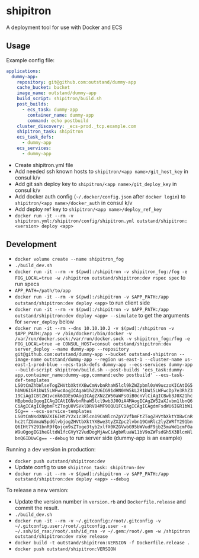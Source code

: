 # shipitron
A deployment tool for use with Docker and ECS

## Usage

Example config file:
```yaml
applications:
  dummy-app:
    repository: git@github.com:outstand/dummy-app
    cache_bucket: bucket
    image_name: outstand/dummy-app
    build_script: shipitron/build.sh
    post_builds:
      - ecs_task: dummy-app
        container_name: dummy-app
        command: echo postbuild
    cluster_discovery: _ecs-prod._tcp.example.com
    shipitron_task: shipitron
    ecs_task_defs:
      - dummy-app
    ecs_services:
      - dummy-app
```

- Create shipitron.yml file
- Add needed ssh known hosts to `shipitron/<app name>/git_host_key` in consul k/v
- Add git ssh deploy key to `shipitron/<app name>/git_deploy_key` in consul k/v
- Add docker auth config (`~/.docker/config.json` after `docker login`) to `shipitron/<app name>/docker_auth` in consul k/v
- Add deploy ref key to `shipitron/<app name>/deploy_ref_key`
- `docker run -it --rm -v shipitron.yml:/shipitron/config/shipitron.yml outstand/shipitron:<version> deploy <app>`

## Development

- `docker volume create --name shipitron_fog`
- `./build_dev.sh`
- `docker run -it --rm -v $(pwd):/shipitron -v shipitron_fog:/fog -e FOG_LOCAL=true -w /shipitron outstand/shipitron:dev rspec spec` to run specs
- `APP_PATH=/path/to/app`
- `docker run -it --rm -v $(pwd):/shipitron -v $APP_PATH:/app outstand/shipitron:dev deploy <app>` to run client side
- `docker run -it --rm -v $(pwd):/shipitron -v $APP_PATH:/app outstand/shipitron:dev deploy <app> --simulate` to get the arguments for `server_deploy` below
- `docker run -it --rm --dns 10.10.10.2 -v $(pwd):/shipitron -v $APP_PATH:/app -v /bin/docker:/bin/docker -v /var/run/docker.sock:/var/run/docker.sock -v shipitron_fog:/fog -e FOG_LOCAL=true -e CONSUL_HOST=consul outstand/shipitron:dev server_deploy --name dummy-app --repository git@github.com:outstand/dummy-app --bucket outstand-shipitron --image-name outstand/dummy-app --region us-east-1 --cluster-name us-east-1-prod-blue --ecs-task-defs dummy-app --ecs-services dummy-app --build-script shipitron/build.sh --post-builds 'ecs_task:dummy-app,container_name:dummy-app,command:echo postbuild' --ecs-task-def-templates LS0tCmZhbWlseTogZHVtbXktYXBwCmNvbnRhaW5lcl9kZWZpbml0aW9uczoKICAtIG5hbWU6IGR1bW15LWFwcAogICAgaW1hZ2U6IG91dHN0YW5kL2R1bW15LWFwcDp7e3RhZ319CiAgICBtZW1vcnk6IDEyOAogICAgZXNzZW50aWFsOiB0cnVlCiAgICBwb3J0X21hcHBpbmdzOgogICAgICAtIGNvbnRhaW5lcl9wb3J0OiA4MAogICAgZW52aXJvbm1lbnQ6CiAgICAgIC0gbmFtZTogU0VSVklDRV84MF9OQU1FCiAgICAgICAgdmFsdWU6IGR1bW15Cg== --ecs-service-templates LS0tCmNsdXN0ZXI6IHt7Y2x1c3Rlcn19CnNlcnZpY2VfbmFtZTogZHVtbXktYXBwCnRhc2tfZGVmaW5pdGlvbjogZHVtbXktYXBwe3tyZXZpc2lvbn19CmRlc2lyZWRfY291bnQ6IHt7Y291bnR9fQojcm9sZToge3tyb2xlfX0KZGVwbG95bWVudF9jb25maWd1cmF0aW9uOgogIG1heGltdW1fcGVyY2VudDogMjAwCiAgbWluaW11bV9oZWFsdGh5X3BlcmNlbnQ6IDUwCg== --debug` to run server side (dummy-app is an example)

Running a dev version in production:
- `docker push outstand/shipitron:dev`
- Update config to use `shipitron_task: shipitron-dev`
- `docker run -it --rm -v $(pwd):/shipitron -v $APP_PATH:/app outstand/shipitron:dev deploy <app> --debug`

To release a new version:
- Update the version number in `version.rb` and `Dockerfile.release` and commit the result.
- `./build_dev.sh`
- `docker run -it --rm -v ~/.gitconfig:/root/.gitconfig -v ~/.gitconfig.user:/root/.gitconfig.user -v ~/.ssh/id_rsa:/root/.ssh/id_rsa -v ~/.gem:/root/.gem -w /shipitron outstand/shipitron:dev rake release`
- `docker build -t outstand/shipitron:VERSION -f Dockerfile.release .`
- `docker push outstand/shipitron:VERSION`
